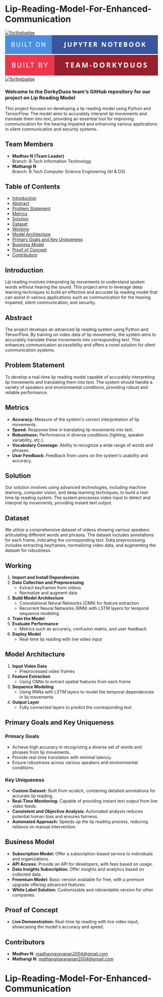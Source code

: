 # Lip-Reading-Model-For-Enhanced-Communication

[![forthebadge](https://forthebadge.com/images/badges/made-with-python.svg)](https://forthebadge.com) 
![custom-badge](https://raw.githubusercontent.com/mxdyyy/badge/7bbc06cca83b680ed421674221d629ebd9eab43f/built-on-jupyter-notebook.svg)
![custom-badge](https://raw.githubusercontent.com/mxdyyy/badge/e283407160e7c08b17db40211c9418f2a41807a7/built-by-team-dorkyduos%20(1).svg)
[![forthebadge](https://forthebadge.com/images/badges/built-with-love.svg)](https://forthebadge.com)

### Welcome to the DorkyDuos team's GitHub repository for our project on Lip Reading Model
This project focuses on developing a lip reading model using Python and TensorFlow. The model aims to accurately interpret lip movements and translate them into text, providing an essential tool for improving communication for the hearing impaired and enhancing various applications in silent communication and security systems.

## Team Members
- **Madhav N (Team Leader)**  
  Branch: B.Tech Information Technology
- **Mathangi N**  
  Branch: B.Tech Computer Science Engineering (AI & DS)

## Table of Contents
- [Introduction](#introduction)
- [Abstract](#abstract)
- [Problem Statement](#problem-statement)
- [Metrics](#metrics)
- [Solution](#solution)
- [Dataset](#dataset)
- [Working](#working)
- [Model Architecture](#model-architecture)
- [Primary Goals and Key Uniqueness](#primary-goals-and-key-uniqueness)
- [Business Model](#business-model)
- [Proof of Concept](#proof-of-concept)
- [Contributors](#contributors)

## Introduction
Lip reading involves interpreting lip movements to understand spoken words without hearing the sound. This project aims to leverage deep learning techniques to build an effective and accurate lip reading model that can assist in various applications such as communication for the hearing impaired, silent communication, and security.

## Abstract
The project develops an advanced lip reading system using Python and TensorFlow. By training on video data of lip movements, the system aims to accurately translate these movements into corresponding text. This enhances communication accessibility and offers a novel solution for silent communication systems.

## Problem Statement
To develop a real-time lip reading model capable of accurately interpreting lip movements and translating them into text. The system should handle a variety of speakers and environmental conditions, providing robust and reliable performance.

## Metrics
- **Accuracy:** Measure of the system's correct interpretation of lip movements.
- **Speed:** Response time in translating lip movements into text.
- **Robustness:** Performance in diverse conditions (lighting, speaker variability, etc.).
- **Vocabulary Coverage:** Ability to recognize a wide range of words and phrases.
- **User Feedback:** Feedback from users on the system's usability and accuracy.

## Solution
Our solution involves using advanced technologies, including machine learning, computer vision, and deep learning techniques, to build a real-time lip reading system. The system processes video input to detect and interpret lip movements, providing instant text output.

## Dataset
We utilize a comprehensive dataset of videos showing various speakers articulating different words and phrases. The dataset includes annotations for each frame, indicating the corresponding text. Data preprocessing includes extracting keyframes, normalizing video data, and augmenting the dataset for robustness.

## Working
1. **Import and Install Dependencies**
2. **Data Collection and Preprocessing**
   - Extract keyframes from videos
   - Normalize and augment data
3. **Build Model Architecture**
   - Convolutional Neural Networks (CNN) for feature extraction
   - Recurrent Neural Networks (RNN) with LSTM layers for temporal sequence modeling
4. **Train the Model**
5. **Evaluate Performance**
   - Metrics such as accuracy, confusion matrix, and user feedback
6. **Deploy Model**
   - Real-time lip reading with live video input

## Model Architecture
1. **Input Video Data**
   - Preprocessed video frames
2. **Feature Extraction**
   - Using CNNs to extract spatial features from each frame
3. **Sequence Modeling**
   - Using RNNs with LSTM layers to model the temporal dependencies in lip movements
4. **Output Layer**
   - Fully connected layers to predict the corresponding text

## Primary Goals and Key Uniqueness
### Primary Goals
- Achieve high accuracy in recognizing a diverse set of words and phrases from lip movements.
- Provide real-time translation with minimal latency.
- Ensure robustness across various speakers and environmental conditions.

### Key Uniqueness
- **Custom Dataset:** Built from scratch, containing detailed annotations for accurate lip reading.
- **Real-Time Monitoring:** Capable of providing instant text output from live video feeds.
- **Consistent and Objective Analysis:** Automated analysis reduces potential human bias and ensures fairness.
- **Automated Approach:** Speeds up the lip reading process, reducing reliance on manual intervention.

## Business Model
- **Subscription Model:** Offer a subscription-based service to individuals and organizations.
- **API Access:** Provide an API for developers, with fees based on usage.
- **Data Insights Subscription:** Offer insights and analytics based on collected data.
- **Freemium Model:** Basic version available for free, with a premium upgrade offering advanced features.
- **White Label Solution:** Customizable and rebrandable version for other companies.

## Proof of Concept
- **Live Demonstration:** Real-time lip reading with live video input, showcasing the model's accuracy and speed.

## Contributors
- **Madhav N**: [madhavnarayanan2004@gmail.com](mailto:madhavnarayanan2004@gmail.com)
- **Mathangi N**: [mathanginarayanan2004@gmail.com](mailto:mathanginarayanan2004@gmail.com)
# Lip-Reading-Model-For-Enhanced-Communication
